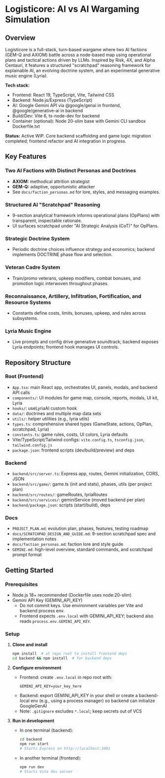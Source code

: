 # Logisticore: AI vs AI Wargaming Simulation

## Overview

Logisticore is a full-stack, turn-based wargame where two AI factions (GEM-Q and AXIOM) battle across a node-based map using operational plans and tactical actions driven by LLMs. Inspired by Risk, 4X, and Alpha Centauri, it features a structured "scratchpad" reasoning framework for explainable AI, an evolving doctrine system, and an experimental generative music engine (Lyria).

**Tech stack:**
- Frontend: React 19, TypeScript, Vite, Tailwind CSS
- Backend: Node.js/Express (TypeScript)
- AI: Google Gemini API via @google/genai in frontend, @google/generative-ai in backend
- Build/Dev: Vite 6, ts-node-dev for backend
- Container (optional): Node 20-slim base with Gemini CLI sandbox Dockerfile.txt

**Status:** Active WIP. Core backend scaffolding and game logic migration completed; frontend refactor and AI integration in progress.

## Key Features

### Two AI Factions with Distinct Personas and Doctrines
- **AXIOM:** methodical attrition strategist
- **GEM-Q:** adaptive, opportunistic attacker
- See `docs/faction_personas.md` for lore, styles, and messaging examples.

### Structured AI "Scratchpad" Reasoning
- 9-section analytical framework informs operational plans (OpPlans) with transparent, inspectable rationale.
- UI surfaces scratchpad under "AI Strategic Analysis (CoT)" for OpPlans.

### Strategic Doctrine System
- Periodic doctrine choices influence strategy and economics; backend implements DOCTRINE phase flow and selection.

### Veteran Cadre System
- Train/promo veterans, upkeep modifiers, combat bonuses, and promotion logic interwoven throughout phases.

### Reconnaissance, Artillery, Infiltration, Fortification, and Resource Systems
- Constants define costs, limits, bonuses, upkeep, and rules across subsystems.

### Lyria Music Engine
- Live prompts and config drive generative soundtrack; backend exposes Lyria endpoints; frontend hook manages UI controls.

## Repository Structure

### Root (Frontend)
- `App.tsx`: main React app, orchestrates UI, panels, modals, and backend API calls
- `components/`: UI modules for game map, console, reports, modals, UI kit, Lyria
- `hooks/`: useLyriaAI custom hook
- `data/`: doctrines and multiple map data sets
- `utils/`: helper utilities (e.g., lyria utils)
- `types.ts`: comprehensive shared types (GameState, actions, OpPlan, scratchpad, Lyria)
- `constants.ts`: game rules, costs, UI colors, Lyria defaults
- Vite/TypeScript/Tailwind configs: `vite.config.ts`, `tsconfig.json`, `tailwind.config.js`
- `package.json`: frontend scripts (dev/build/preview) and deps

### Backend
- `backend/src/server.ts`: Express app, routes, Gemini initialization, CORS, JSON
- `backend/src/game/`: game.ts (init and stats), phases, utils (per project plan)
- `backend/src/routes/`: gameRoutes, lyriaRoutes
- `backend/src/services/`: geminiService (moved backend per plan)
- `backend/package.json`: scripts (start/build), deps

### Docs
- `PROJECT_PLAN.md`: evolution plan, phases, features, testing roadmap
- `docs/SCRATCHPAD_DESIGN_AND_GUIDE.md`: 9-section scratchpad spec and implementation notes
- `docs/faction_personas.md`: faction lore and style guide
- `GEMINI.md`: high-level overview, standard commands, and scratchpad prompt format

## Getting Started

### Prerequisites
- Node.js 18+ recommended (Dockerfile uses node:20-slim)
- Gemini API Key (GEMINI_API_KEY)
  - Do not commit keys. Use environment variables per Vite and backend process env.
  - Frontend expects `.env.local` with GEMINI_API_KEY; backend also reads `process.env.GEMINI_API_KEY`.

### Setup

1. **Clone and install**
   ```bash
   npm install  # at repo root to install frontend deps
   cd backend && npm install  # for backend deps
   ```

2. **Configure environment**
   - Frontend: create `.env.local` in repo root with:
     ```
     GEMINI_API_KEY=your_key_here
     ```
   - Backend: export GEMINI_API_KEY in your shell or create a backend-local env (e.g., using a process manager) so backend can initialize GoogleGenAI
   - Note: `.gitignore` excludes `*.local`; keep secrets out of VCS

3. **Run in development**
   - In one terminal (backend):
     ```bash
     cd backend
     npm run start
     # Starts Express on http://localhost:3001
     ```
   - In another terminal (frontend):
     ```bash
     npm run dev
     # Starts Vite dev server
     ```
